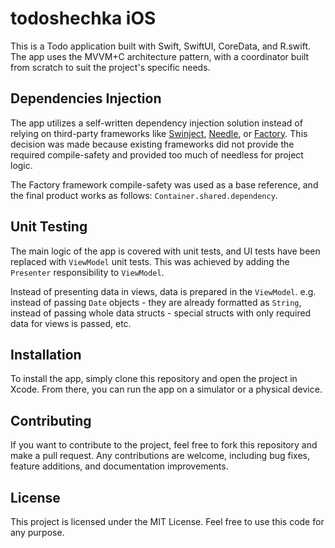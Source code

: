 # todoshechka iOS

This is a Todo application built with Swift, SwiftUI, CoreData, and R.swift. The app uses the MVVM+C architecture pattern, with a coordinator built from scratch to suit the project's specific needs.

## Dependencies Injection

The app utilizes a self-written dependency injection solution instead of relying on third-party frameworks like [Swinject](https://github.com/Swinject/Swinject), [Needle](https://github.com/uber/needle), or [Factory](https://github.com/hmlongco/Factory). This decision was made because existing frameworks did not provide the required compile-safety and provided too much of needless for project logic.

The Factory framework compile-safety was used as a base reference, and the final product works as follows: `Container.shared.dependency`.

## Unit Testing

The main logic of the app is covered with unit tests, and UI tests have been replaced with `ViewModel` unit tests. This was achieved by adding the `Presenter` responsibility to `ViewModel`.

Instead of presenting data in views, data is prepared in the `ViewModel`. e.g. instead of passing `Date` objects - they are already formatted as `String`, instead of passing whole data structs - special structs with only required data for views is passed, etc.

## Installation

To install the app, simply clone this repository and open the project in Xcode. From there, you can run the app on a simulator or a physical device.

## Contributing

If you want to contribute to the project, feel free to fork this repository and make a pull request. Any contributions are welcome, including bug fixes, feature additions, and documentation improvements.

## License

This project is licensed under the MIT License. Feel free to use this code for any purpose.
